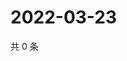 # 2022-03-23

共 0 条

<!-- BEGIN WEIBO -->
<!-- 最后更新时间 Wed Mar 23 2022 02:17:42 GMT+0800 (China Standard Time) -->

<!-- END WEIBO -->
